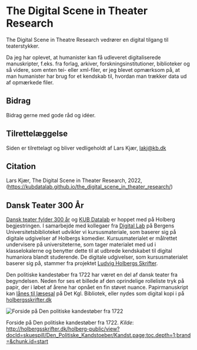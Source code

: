 # The Digital Scene in Theater Research
The Digital Scene in Theatre Research vedrører en digital tilgang til teaterstykker.

Da jeg har oplevet, at humanister kan få udleveret digitaliserede manuskripter, f.eks. fra forlag, arkiver, forskningsinstitutioner, biblioteker 
og så videre, som enten tei- eller xml-filer, er jeg blevet opmærksom på, at man humanister har brug for et kendskab til, hvordan man trækker data 
ud af opmærkede filer. 


## Bidrag

Bidrag gerne med gode råd og idéer.

## Tilrettelæggelse

Siden er tilrettelagt og bliver vedligeholdt af Lars Kjær, lakj@kb.dk

## Citation

Lars Kjær, The Digital Scene in Theater Research, 2022, (https://kubdatalab.github.io/the_digital_scene_in_theater_research/)

## Dansk Teater 300 År
[Dansk teater fylder 300 år](https://www.danskteater300aar.dk/) og [KUB Datalab](https://www.kub.kb.dk/datalab) er hoppet med på Holberg begjestringen. I samarbejde med kollegaer 
fra [Digital Lab](https://www.uib.no/en/digitallab) på Bergens Universitetsbiblioteket udvikler vi kursusmateriale, som baserer sig på 
digitale udgivelser af Holbergs komedier. Kursusmaterialet er målrettet undervisere på universiteterne, som tager materialet med ud i klasselokalerne 
og benytter dette til at udbrede kendskabet til digital humaniora blandt studerende. De digitale udgivelser, som kursusmaterialet baserer sig 
på, stammer fra projektet [Ludvig Holbergs Skrifter](http://holbergsskrifter.dk/holberg-public/view?docId=adm/aboutHolberg.xml). 

Den politiske kandestøber fra 1722 har været en del af dansk teater fra begyndelsen. Neden for ses et billede af den oprindelige rolleliste tryk på 
papir, der i løbet af årene har opnået en fin støvet nuance. 
Papirmanuskript kan [lånes til læsesal](https://soeg.kb.dk/permalink/45KBDK_KGL/1pioq0f/alma99122071340105763) på Det Kgl. Bibliotek, eller 
nydes som digital kopi i på [holbergsskrifter.dk](http://holbergsskrifter.dk/holberg-public/view?docId=skuespill/Den_Politiske_Kandstoeber/Kandst.page;toc.depth=1;brand=&chunk.id=start)  

![Forside på Den politiske kandestøber fra 1722](https://raw.githubusercontent.com/KUBDatalab/the_digital_scene_in_theatre_research/main/hansmickelsen_1t_1723_00026.jpg "Forside på Den politiske kandestøber fra 1722.")

Forside på Den politiske  kandestøber fra 1722. _Kilde_: http://holbergsskrifter.dk/holberg-public/view?docId=skuespill/Den_Politiske_Kandstoeber/Kandst.page;toc.depth=1;brand=&chunk.id=start 